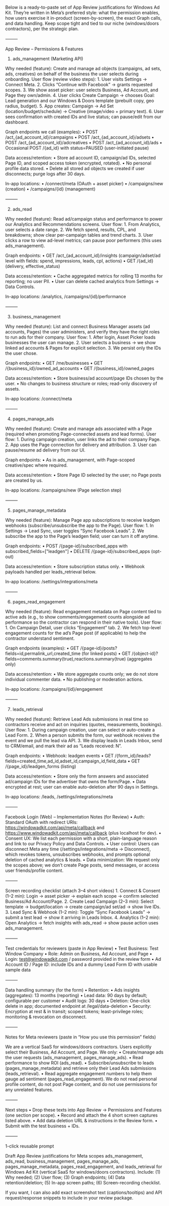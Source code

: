 Below is a ready-to-paste set of App Review justifications for Windows Ad Kit. They’re written in Meta’s preferred style: what the permission enables, how users exercise it in-product (screen-by-screen), the exact Graph calls, and data handling. Keep scope tight and tied to our niche (windows/doors contractors), per the strategic plan.

⸻

App Review – Permissions & Features

1) ads_management (Marketing API)

Why needed (feature): Create and manage ad objects (campaigns, ad sets, ads, creatives) on behalf of the business the user selects during onboarding.
User flow (review video steps):
	1.	User visits Settings → Connect Meta.
	2.	Clicks “Continue with Facebook” → grants requested scopes.
	3.	We show asset picker: user selects Business, Ad Account, and Page they own/admin.
	4.	User clicks Create Campaign → chooses Goal: Lead generation and our Windows & Doors template (prebuilt copy, geo radius, budget).
	5.	App creates: Campaign → Ad Set (location/budget/schedule) → Creative (image/video + primary text).
	6.	User sees confirmation with created IDs and live status; can pause/edit from our dashboard.

Graph endpoints we call (examples):
	•	POST /act_{ad_account_id}/campaigns
	•	POST /act_{ad_account_id}/adsets
	•	POST /act_{ad_account_id}/adcreatives
	•	POST /act_{ad_account_id}/ads
	•	Occasional POST /{ad_id} with status=PAUSED (user-initiated pause)

Data access/retention:
	•	Store ad account ID, campaign/ad IDs, selected Page ID, and scoped access token (encrypted, rotated).
	•	No personal profile data stored.
	•	Delete all stored ad objects we created if user disconnects; purge logs after 30 days.

In-app locations:
	•	/connect/meta (OAuth + asset picker)
	•	/campaigns/new (creation)
	•	/campaigns/{id} (management)

⸻

2) ads_read

Why needed (feature): Read ad/campaign status and performance to power our Analytics and Recommendations screens.
User flow:
	1.	From Analytics, user selects a date range.
	2.	We fetch spend, results, CPL, and breakdowns; show clear per-campaign tables and trend charts.
	3.	User clicks a row to view ad-level metrics; can pause poor performers (this uses ads_management).

Graph endpoints:
	•	GET /act_{ad_account_id}/insights (campaign/adset/ad level with fields: spend, impressions, leads, cpl, actions)
	•	GET /{ad_id} (delivery, effective_status)

Data access/retention:
	•	Cache aggregated metrics for rolling 13 months for reporting; no user PII.
	•	User can delete cached analytics from Settings → Data Controls.

In-app locations: /analytics, /campaigns/{id}/performance

⸻

3) business_management

Why needed (feature): List and connect Business Manager assets (ad accounts, Pages) the user administers, and verify they have the right roles to run ads for their company.
User flow:
	1.	After login, Asset Picker loads businesses the user can manage.
	2.	User selects a business → we show linked ad accounts & Pages for explicit selection.
	3.	We persist only the IDs the user chose.

Graph endpoints:
	•	GET /me/businesses
	•	GET /{business_id}/owned_ad_accounts
	•	GET /{business_id}/owned_pages

Data access/retention:
	•	Store business/ad account/page IDs chosen by the user.
	•	No changes to business structure or roles; read-only discovery of assets.

In-app locations: /connect/meta

⸻

4) pages_manage_ads

Why needed (feature): Create and manage ads associated with a Page (required when promoting Page-connected assets and lead forms).
User flow:
	1.	During campaign creation, user links the ad to their company Page.
	2.	App uses the Page connection for delivery and attribution.
	3.	User can pause/resume ad delivery from our UI.

Graph endpoints:
	•	As in ads_management, with Page-scoped creative/spec where required.

Data access/retention:
	•	Store Page ID selected by the user; no Page posts are created by us.

In-app locations: /campaigns/new (Page selection step)

⸻

5) pages_manage_metadata

Why needed (feature): Manage Page app subscriptions to receive leadgen webhooks (subscribe/unsubscribe the app to the Page).
User flow:
	1.	In Settings → Lead Sync, user toggles “Sync Facebook Leads”.
	2.	We subscribe the app to the Page’s leadgen field; user can turn it off anytime.

Graph endpoints:
	•	POST /{page-id}/subscribed_apps with subscribed_fields=["leadgen"]
	•	DELETE /{page-id}/subscribed_apps (opt-out)

Data access/retention:
	•	Store subscription status only.
	•	Webhook payloads handled per leads_retrieval below.

In-app locations: /settings/integrations/meta

⸻

6) pages_read_engagement

Why needed (feature): Read engagement metadata on Page content tied to active ads (e.g., to show comments/engagement counts alongside ad performance so the contractor can respond in their native tools).
User flow:
	1.	On Campaign Detail, user clicks “Engagement” tab.
	2.	We fetch top-level engagement counts for the ad’s Page post (if applicable) to help the contractor understand sentiment.

Graph endpoints (examples):
	•	GET /{page-id}/posts?fields=id,permalink_url,created_time (for linked posts)
	•	GET /{object-id}?fields=comments.summary(true),reactions.summary(true) (aggregates only)

Data access/retention:
	•	We store aggregate counts only; we do not store individual commenter data.
	•	No publishing or moderation actions.

In-app locations: /campaigns/{id}/engagement

⸻

7) leads_retrieval

Why needed (feature): Retrieve Lead Ads submissions in real time so contractors receive and act on inquiries (quotes, measurements, bookings).
User flow:
	1.	During campaign creation, user can select or auto-create a Lead Form.
	2.	When a person submits the form, our webhook receives the event and we pull the lead via API.
	3.	We display leads in Leads Inbox, send to CRM/email, and mark their ad as “Leads received: N”.

Graph endpoints:
	•	Webhook: leadgen events
	•	GET /{form_id}/leads?fields=created_time,ad_id,adset_id,campaign_id,field_data
	•	GET /{page_id}/leadgen_forms (listing)

Data access/retention:
	•	Store only the form answers and associated ad/campaign IDs for the advertiser that owns the form/Page.
	•	Data encrypted at rest; user can enable auto-deletion after 90 days in Settings.

In-app locations: /leads, /settings/integrations/meta

⸻

Facebook Login (Web) – Implementation Notes (for Review)
	•	Auth: Standard OAuth with redirect URIs:
https://windowadkit.com/api/meta/callback and https://www.windowadkit.com/api/meta/callback (plus localhost for dev).
	•	Consent UX: We list each permission with a short, plain-language reason and link to our Privacy Policy and Data Controls.
	•	User control: Users can disconnect Meta any time (/settings/integrations/meta → Disconnect), which revokes tokens, unsubscribes webhooks, and prompts optional deletion of cached analytics & leads.
	•	Data minimization: We request only the scopes above; we don’t create Page posts, send messages, or access user friends/profile content.

⸻

Screen recording checklist (attach 3–4 short videos)
	1.	Connect & Consent (1–2 min): Login → asset picker → explain each scope → confirm selected Business/Ad Account/Page.
	2.	Create Lead Campaign (2–3 min): Select template → budget/location → create campaign/ad set/ad → show live IDs.
	3.	Lead Sync & Webhook (1–2 min): Toggle “Sync Facebook Leads” → submit a test lead → show it arriving in Leads Inbox.
	4.	Analytics (1–2 min): Open Analytics → fetch insights with ads_read → show pause action uses ads_management.

⸻

Test credentials for reviewers (paste in App Review)
	•	Test Business: Test Window Company
	•	Role: Admin on Business, Ad Account, and Page
	•	Login: test@windowadkit.com / password provided in the review form
	•	Ad Account ID / Page ID: include IDs and a dummy Lead Form ID with usable sample data

⸻

Data handling summary (for the form)
	•	Retention:
	•	Ads insights (aggregates): 13 months (reporting)
	•	Lead data: 90 days by default; configurable per customer
	•	Audit logs: 30 days
	•	Deletion: One-click delete in app; documented endpoint at /legal/data-deletion
	•	Security: Encryption at rest & in transit; scoped tokens; least-privilege roles; monitoring & revocation on disconnect.

⸻

Notes for Meta reviewers (paste in “How you use this permission” fields)

We are a vertical SaaS for windows/doors contractors. Users explicitly select their Business, Ad Account, and Page. We only:
	•	Create/manage ads the user requests (ads_management, pages_manage_ads).
	•	Read performance to show ROI (ads_read).
	•	Subscribe/unsubscribe to leads (pages_manage_metadata) and retrieve only their Lead Ads submissions (leads_retrieval).
	•	Read aggregate engagement numbers to help them gauge ad sentiment (pages_read_engagement).
We do not read personal profile content, do not post Page content, and do not use permissions for any unrelated features.

⸻

Next steps
	•	Drop these texts into App Review → Permissions and Features (one section per scope).
	•	Record and attach the 4 short screen captures listed above.
	•	Add data deletion URL & instructions in the Review form.
	•	Submit with the test business + IDs.

⸻

1-click reusable prompt

Draft App Review justifications for Meta scopes ads_management, ads_read, business_management, pages_manage_ads, pages_manage_metadata, pages_read_engagement, and leads_retrieval for Windows Ad Kit (vertical SaaS for windows/doors contractors). Include: (1) Why needed; (2) User flow; (3) Graph endpoints; (4) Data retention/deletion; (5) In-app screen paths; (6) Screen-recording checklist.

If you want, I can also add exact screenshot text (captions/tooltips) and API request/response snippets to include in your review package.